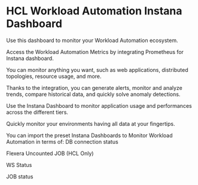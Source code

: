 # HCL Workload Automation Instana Dashboard
Use this dashboard to monitor your Workload Automation ecosystem.

Access the Workload Automation Metrics by integrating Prometheus for Instana dashboard.

You can monitor anything you want, such as web applications, distributed topologies, resource usage, and more.

Thanks to the integration, you can generate alerts, monitor and analyze trends, compare historical data, and quickly solve anomaly detections.

Use the Instana Dashboard to monitor application usage and performances across the different tiers.

Quickly monitor your environments having all data at your fingertips.

You can import the preset Instana Dashboards to Monitor Workload Automation in terms of:
DB connection status

Flexera Uncounted JOB (HCL Only)

WS Status

JOB status

